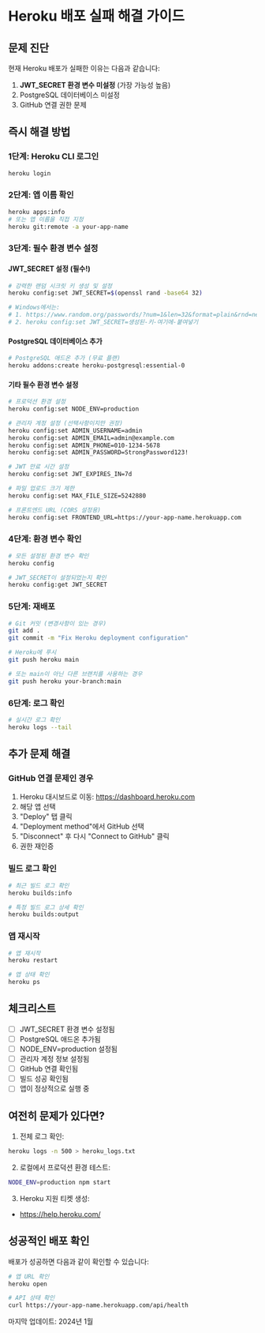 # Heroku 배포 실패 해결 가이드

## 문제 진단

현재 Heroku 배포가 실패한 이유는 다음과 같습니다:

1. **JWT_SECRET 환경 변수 미설정** (가장 가능성 높음)
2. PostgreSQL 데이터베이스 미설정
3. GitHub 연결 권한 문제

## 즉시 해결 방법

### 1단계: Heroku CLI 로그인
```bash
heroku login
```

### 2단계: 앱 이름 확인
```bash
heroku apps:info
# 또는 앱 이름을 직접 지정
heroku git:remote -a your-app-name
```

### 3단계: 필수 환경 변수 설정

#### JWT_SECRET 설정 (필수!)
```bash
# 강력한 랜덤 시크릿 키 생성 및 설정
heroku config:set JWT_SECRET=$(openssl rand -base64 32)

# Windows에서는:
# 1. https://www.random.org/passwords/?num=1&len=32&format=plain&rnd=new 에서 생성
# 2. heroku config:set JWT_SECRET=생성된-키-여기에-붙여넣기
```

#### PostgreSQL 데이터베이스 추가
```bash
# PostgreSQL 애드온 추가 (무료 플랜)
heroku addons:create heroku-postgresql:essential-0
```

#### 기타 필수 환경 변수 설정
```bash
# 프로덕션 환경 설정
heroku config:set NODE_ENV=production

# 관리자 계정 설정 (선택사항이지만 권장)
heroku config:set ADMIN_USERNAME=admin
heroku config:set ADMIN_EMAIL=admin@example.com
heroku config:set ADMIN_PHONE=010-1234-5678
heroku config:set ADMIN_PASSWORD=StrongPassword123!

# JWT 만료 시간 설정
heroku config:set JWT_EXPIRES_IN=7d

# 파일 업로드 크기 제한
heroku config:set MAX_FILE_SIZE=5242880

# 프론트엔드 URL (CORS 설정용)
heroku config:set FRONTEND_URL=https://your-app-name.herokuapp.com
```

### 4단계: 환경 변수 확인
```bash
# 모든 설정된 환경 변수 확인
heroku config

# JWT_SECRET이 설정되었는지 확인
heroku config:get JWT_SECRET
```

### 5단계: 재배포
```bash
# Git 커밋 (변경사항이 있는 경우)
git add .
git commit -m "Fix Heroku deployment configuration"

# Heroku에 푸시
git push heroku main

# 또는 main이 아닌 다른 브랜치를 사용하는 경우
git push heroku your-branch:main
```

### 6단계: 로그 확인
```bash
# 실시간 로그 확인
heroku logs --tail
```

## 추가 문제 해결

### GitHub 연결 문제인 경우

1. Heroku 대시보드로 이동: https://dashboard.heroku.com
2. 해당 앱 선택
3. "Deploy" 탭 클릭
4. "Deployment method"에서 GitHub 선택
5. "Disconnect" 후 다시 "Connect to GitHub" 클릭
6. 권한 재인증

### 빌드 로그 확인
```bash
# 최근 빌드 로그 확인
heroku builds:info

# 특정 빌드 로그 상세 확인
heroku builds:output
```

### 앱 재시작
```bash
# 앱 재시작
heroku restart

# 앱 상태 확인
heroku ps
```

## 체크리스트

- [ ] JWT_SECRET 환경 변수 설정됨
- [ ] PostgreSQL 애드온 추가됨
- [ ] NODE_ENV=production 설정됨
- [ ] 관리자 계정 정보 설정됨
- [ ] GitHub 연결 확인됨
- [ ] 빌드 성공 확인됨
- [ ] 앱이 정상적으로 실행 중

## 여전히 문제가 있다면?

1. 전체 로그 확인:
```bash
heroku logs -n 500 > heroku_logs.txt
```

2. 로컬에서 프로덕션 환경 테스트:
```bash
NODE_ENV=production npm start
```

3. Heroku 지원 티켓 생성:
- https://help.heroku.com/

## 성공적인 배포 확인

배포가 성공하면 다음과 같이 확인할 수 있습니다:

```bash
# 앱 URL 확인
heroku open

# API 상태 확인
curl https://your-app-name.herokuapp.com/api/health
```

마지막 업데이트: 2024년 1월